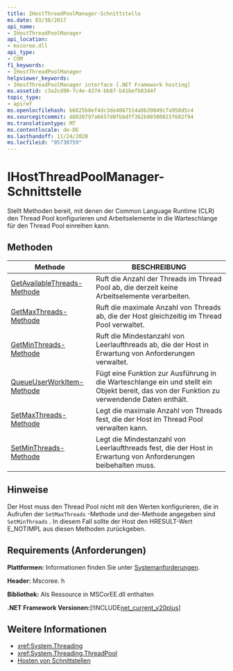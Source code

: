 ```yaml
---
title: IHostThreadPoolManager-Schnittstelle
ms.date: 03/30/2017
api_name:
- IHostThreadPoolManager
api_location:
- mscoree.dll
api_type:
- COM
f1_keywords:
- IHostThreadPoolManager
helpviewer_keywords:
- IHostThreadPoolManager interface [.NET Framework hosting]
ms.assetid: c3a2cd90-7c4e-4374-bb87-b41befb8344f
topic_type:
- apiref
ms.openlocfilehash: b6625b0ef4dc3de4067514a0b39849c7a958d5c4
ms.sourcegitcommit: d8020797a6657d0fbbdff362b80300815f682f94
ms.translationtype: MT
ms.contentlocale: de-DE
ms.lasthandoff: 11/24/2020
ms.locfileid: "95730759"
---
```

# <a name="ihostthreadpoolmanager-interface"></a>IHostThreadPoolManager-Schnittstelle

Stellt Methoden bereit, mit denen der Common Language Runtime (CLR) den Thread Pool konfigurieren und Arbeitselemente in die Warteschlange für den Thread Pool einreihen kann.  
  
## <a name="methods"></a>Methoden  
  
|Methode|BESCHREIBUNG|  
|------------|-----------------|  
|[GetAvailableThreads-Methode](ihostthreadpoolmanager-getavailablethreads-method.md)|Ruft die Anzahl der Threads im Thread Pool ab, die derzeit keine Arbeitselemente verarbeiten.|  
|[GetMaxThreads-Methode](ihostthreadpoolmanager-getmaxthreads-method.md)|Ruft die maximale Anzahl von Threads ab, die der Host gleichzeitig im Thread Pool verwaltet.|  
|[GetMinThreads-Methode](ihostthreadpoolmanager-getminthreads-method.md)|Ruft die Mindestanzahl von Leerlaufthreads ab, die der Host in Erwartung von Anforderungen verwaltet.|  
|[QueueUserWorkItem-Methode](ihostthreadpoolmanager-queueuserworkitem-method.md)|Fügt eine Funktion zur Ausführung in die Warteschlange ein und stellt ein Objekt bereit, das von der Funktion zu verwendende Daten enthält.|  
|[SetMaxThreads-Methode](ihostthreadpoolmanager-setmaxthreads-method.md)|Legt die maximale Anzahl von Threads fest, die der Host im Thread Pool verwalten kann.|  
|[SetMinThreads-Methode](ihostthreadpoolmanager-setminthreads-method.md)|Legt die Mindestanzahl von Leerlaufthreads fest, die der Host in Erwartung von Anforderungen beibehalten muss.|  
  
## <a name="remarks"></a>Hinweise  

 Der Host muss den Thread Pool nicht mit den Werten konfigurieren, die in Aufrufen der `SetMaxThreads` -Methode und der-Methode angegeben sind `SetMinThreads` . In diesem Fall sollte der Host den HRESULT-Wert E_NOTIMPL aus diesen Methoden zurückgeben.  
  
## <a name="requirements"></a>Requirements (Anforderungen)  

 **Plattformen:** Informationen finden Sie unter [Systemanforderungen](../../get-started/system-requirements.md).  
  
 **Header:** Mscoree. h  
  
 **Bibliothek:** Als Ressource in MSCorEE.dll enthalten  
  
 **.NET Framework Versionen:**[!INCLUDE[net_current_v20plus](../../../../includes/net-current-v20plus-md.md)]  
  
## <a name="see-also"></a>Weitere Informationen

- <xref:System.Threading>
- <xref:System.Threading.ThreadPool>
- [Hosten von Schnittstellen](hosting-interfaces.md)
